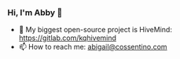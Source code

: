 ### Hi, I'm Abby 👋

- 🐝 My biggest open-source project is HiveMind: https://gitlab.com/kqhivemind
- 📫 How to reach me: abigail@cossentino.com

